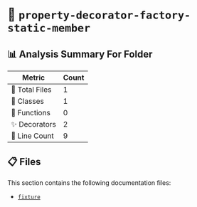 # 📁 `property-decorator-factory-static-member`

## 📊 Analysis Summary For Folder

| Metric | Count |
|--------|-------|
| 📁 Total Files | 1 |
| 🧱 Classes | 1 |
| 🔧 Functions | 0 |
| ✨ Decorators | 2 |
| 🔢 Line Count | 9 |


## 📋 Files

This section contains the following documentation files:

- [`fixture`](./fixture.md)
